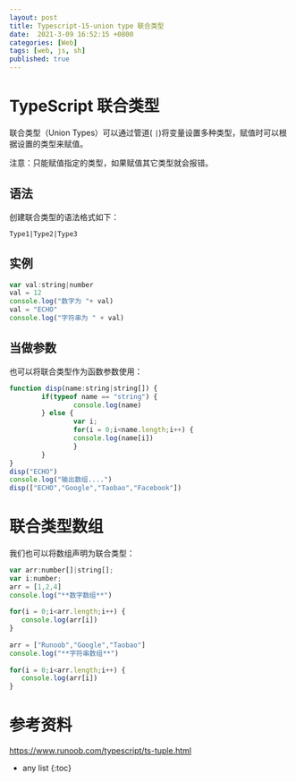 ```yaml
---
layout: post
title: Typescript-15-union type 联合类型
date:  2021-3-09 16:52:15 +0800
categories: [Web]
tags: [web, js, sh]
published: true
---
```


# TypeScript 联合类型

联合类型（Union Types）可以通过管道( `|`)将变量设置多种类型，赋值时可以根据设置的类型来赋值。

注意：只能赋值指定的类型，如果赋值其它类型就会报错。

## 语法

创建联合类型的语法格式如下：

```
Type1|Type2|Type3 
```

## 实例

```js
var val:string|number 
val = 12 
console.log("数字为 "+ val) 
val = "ECHO" 
console.log("字符串为 " + val)
```

## 当做参数

也可以将联合类型作为函数参数使用：

```js
function disp(name:string|string[]) { 
        if(typeof name == "string") { 
                console.log(name) 
        } else { 
                var i; 
                for(i = 0;i<name.length;i++) { 
                console.log(name[i])
                } 
        } 
} 
disp("ECHO") 
console.log("输出数组....") 
disp(["ECHO","Google","Taobao","Facebook"])
```

# 联合类型数组

我们也可以将数组声明为联合类型：

```js
var arr:number[]|string[]; 
var i:number; 
arr = [1,2,4] 
console.log("**数字数组**")  
 
for(i = 0;i<arr.length;i++) { 
   console.log(arr[i]) 
}  
 
arr = ["Runoob","Google","Taobao"] 
console.log("**字符串数组**")  
 
for(i = 0;i<arr.length;i++) { 
   console.log(arr[i]) 
}
```

# 参考资料

https://www.runoob.com/typescript/ts-tuple.html

* any list
{:toc}
